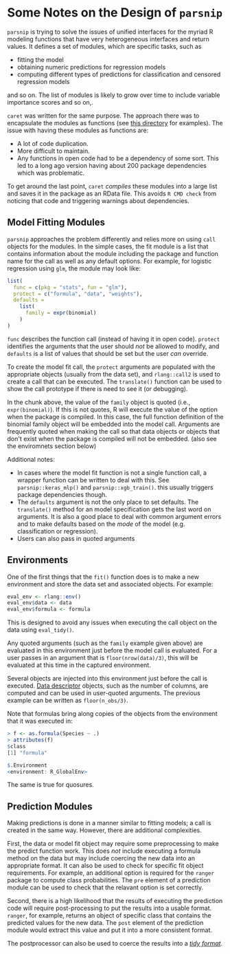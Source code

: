 # Some Notes on the Design of `parsnip`

`parsnip` is trying to solve the issues of unified interfaces for the myriad R modeling functions that have very heterogeneous interfaces and return values. It defines a set of modules, which are specific tasks, such as 

 * fitting the model
 * obtaining numeric predictions for regression models
 * computing different types of predictions for classification and censored regression models

and so on. The list of modules is likely to grow over time to include variable importance scores and so on,. 

`caret` was written for the same purpose. The approach there was to encapsulate the modules as functions (see [this directory](https://github.com/topepo/caret/tree/master/models/files) for examples). The issue with having these modules as functions are:

 * A lot of code duplication.
 * More difficult to maintain.
 * Any functions in open code had to be a dependency of some sort. This led to a long ago version having about 200 package dependencies which was problematic. 

To get around the last point, `caret` _compiles_ these modules into a large list and saves it in the package as an RData file. This avoids `R CMD check` from noticing that code and triggering warnings about dependencies. 

## Model Fitting Modules

`parsnip` approaches the problem differently and relies more on using `call` objects for the modules. In the simple cases, the fit module is a list that contains information about the module including the package and function name for the call as well as any default options. For example, for logistic regression using `glm`, the module may look like:

```r
list(
  func = c(pkg = "stats", fun = "glm"),
  protect = c("formula", "data", "weights"),
  defaults =
    list(
      family = expr(binomial)
    )
)
```

`func` describes the function call (instead of having it in open code). `protect` identifies the arguments that the user should _not_ be allowed to modify, and `defaults` is a list of values that should be set but the user _can_ override.

To create the model fit call, the `protect` arguments are populated with the appropriate objects (usually from the data set), and `rlang::call2` is used to create a call that can be executed. The `translate()` function can be used to show the call prototype if there is need to see it (or debugging). 

In the chunk above, the value of the `family` object is quoted (i.e., `expr(binomial)`). If this is not quotes, R will execute the value of the option when the package is compiled. In this case, the full function definition of the binomial family object will be embedded into the model call. Arguments are frequently quoted when making the call so that data objects or objects that don't exist when the package is compiled will not be embedded. (also see the enviromnets section below)

Additional notes:

 * In cases where the model fit function is not a single function call, a wrapper function can be written to deal with this. See `parsnip::keras_mlp()` and `parsnip::xgb_train()`. this usually triggers package dependencies though. 
 * The `defaults` argument is not the only place to set defaults. The `translate()` method for an model specification gets the last word on arguments. It is also a good place to deal with common argument errors and to make defaults based on the _mode_ of the model (e.g. classification or regression). 
 * Users can also pass in quoted arguments
 
## Environments

One of the first things that the `fit()` function does is to make a new environment and store the data set and associated objects. For example:

```r
eval_env <- rlang::env()
eval_env$data <- data
eval_env$formula <- formula
```    

This is designed to avoid any issues when executing the call object on the data using `eval_tidy()`. 

Any quoted arguments (such as the `family` example given above) are evaluated in this environment just before the model call is evaluated. For a user passes in an argument that is `floor(nrow(data)/3)`, this will be evaluated at this time in the captured environment. 

Several objects are injected into this environment just before the call is executed. [Data descriptor](https://topepo.github.io/parsnip/reference/descriptors.html) objects, such as the number of columns, are computed and can be used in user-quoted arguments. The previous example can be written as `floor(n_obs/3)`.

Note that formulas bring along copies of the objects from the environment that it was executed in:

```r
> f <- as.formula(Species ~ .)
> attributes(f)
$class
[1] "formula"

$.Environment
<environment: R_GlobalEnv>
```

The same is true for quosures. 

## Prediction Modules

Making predictions is done in a manner similar to fitting models; a call is created in the same way. However, there are additional complexities. 

First, the data or model fit object may require some preprocessing to make the predict function work. This does _not_ include executing a formula method on the data but may include coercing the new data into an appropriate format. It can also be used to check for specific fit object requirements. For example, an additional option is required for the `ranger` package to compute class probabilities. The `pre` element of a prediction module can be used to check that the relavant option is set correctly. 

Second, there is a high likelihood that the results of executing the prediction code will require post-processing to put the results into a usable format. `ranger`, for example, returns an object of specific class that contains the predicted values for the new data. The `post` element of the prediction module would extract this value and put it into a more consistent format. 

The postprocessor can also be used to coerce the results into a [_tidy format_](https://tidymodels.github.io/model-implementation-principles/model-predictions.html#return-values). 

